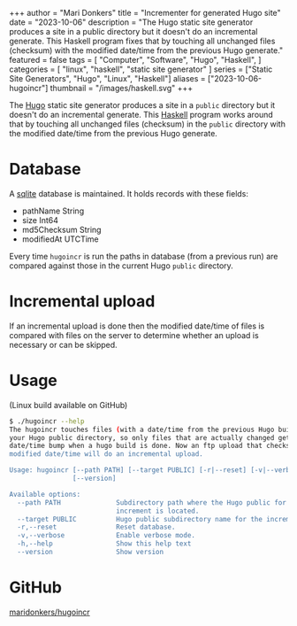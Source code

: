 +++
author = "Mari Donkers"
title = "Incrementer for generated Hugo site"
date = "2023-10-06"
description = "The Hugo static site generator produces a site in a public directory but it doesn't do an incremental generate. This Haskell program fixes that by touching all unchanged files (checksum) with the modified date/time from the previous Hugo generate."
featured = false
tags = [
    "Computer",
    "Software",
    "Hugo",
    "Haskell",
]
categories = [
    "linux",
    "haskell",
    "static site generator"
]
series = ["Static Site Generators", "Hugo", "Linux", "Haskell"]
aliases = ["2023-10-06-hugoincr"]
thumbnail = "/images/haskell.svg"
+++

The [Hugo](https://gohugo.io/) static site generator produces a site in a `public` directory but it doesn't do an incremental generate. This [Haskell](https://haskell.org) program works around that by touching all unchanged files (checksum) in the `public` directory with the modified date/time from the previous Hugo generate.
<!--more-->

# Database
A [sqlite](https://www.sqlite.org/index.html) database is maintained. It holds records with these fields:

 - pathName String
 - size Int64
 - md5Checksum String
 - modifiedAt UTCTime

Every time `hugoincr` is run the paths in database (from a previous run) are compared against those in the current Hugo `public` directory.

# Incremental upload
If an incremental upload is done then the modified date/time of files is compared with files on the server to determine whether an upload is necessary or can be skipped.

# Usage

(Linux build available on GitHub)
``` sh
$ ./hugoincr --help
The hugoincr touches files (with a date/time from the previous Hugo build) in
your Hugo public directory, so only files that are actually changed get a
date/time bump when a hugo build is done. Now an ftp upload that checks files'
modified date/time will do an incremental upload.

Usage: hugoincr [--path PATH] [--target PUBLIC] [-r|--reset] [-v|--verbose] 
                [--version]

Available options:
  --path PATH              Subdirectory path where the Hugo public for the
                           increment is located.
  --target PUBLIC          Hugo public subdirectory name for the increment.
  -r,--reset               Reset database.
  -v,--verbose             Enable verbose mode.
  -h,--help                Show this help text
  --version                Show version
```

# GitHub

[maridonkers/hugoincr](https://github.com/maridonkers/hugoincr)
